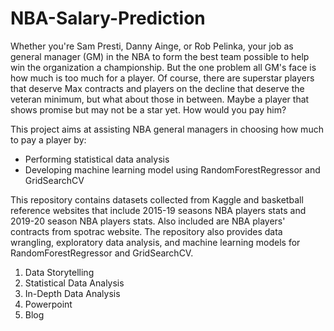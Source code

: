 # NBA-Salary-Prediction

Whether you're Sam Presti, Danny Ainge, or Rob Pelinka, your job as general manager (GM) in the NBA to form the best team 
possible to help win the organization a championship. But the one problem all GM's face is how much is too much for a player. 
Of course, there are superstar players that deserve Max contracts and players on the decline that deserve the veteran minimum, 
but what about those in between. Maybe a player that shows promise but may not be a star yet. How would you pay him?

This project aims at assisting NBA general managers in choosing how much to pay a player by:
- Performing statistical data analysis
- Developing machine learning model using RandomForestRegressor and GridSearchCV

This repository contains datasets collected from Kaggle and basketball reference websites that include 2015-19 seasons NBA 
players stats and 2019-20 season NBA players stats. Also included are NBA players' contracts from spotrac website. 
The repository also provides data wrangling, exploratory data analysis, and machine learning models for RandomForestRegressor 
and GridSearchCV.

1. Data Storytelling
2. Statistical Data Analysis
3. In-Depth Data Analysis
4. Powerpoint
5. Blog
